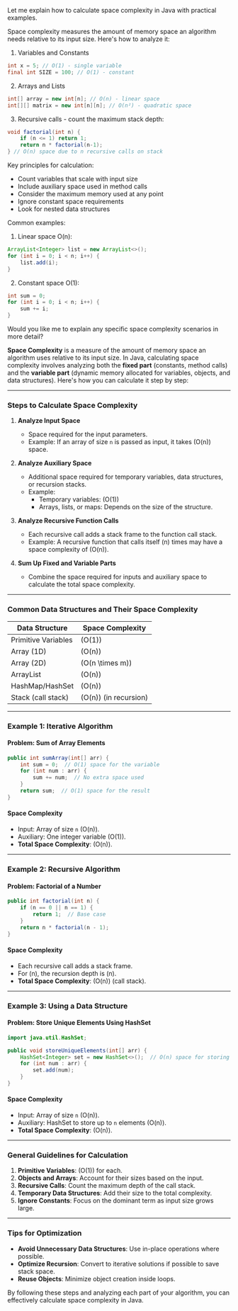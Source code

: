Let me explain how to calculate space complexity in Java with practical examples.



Space complexity measures the amount of memory space an algorithm needs relative to its input size. Here's how to analyze it:

1. Variables and Constants
```java
int x = 5; // O(1) - single variable
final int SIZE = 100; // O(1) - constant
```

2. Arrays and Lists
```java
int[] array = new int[n]; // O(n) - linear space
int[][] matrix = new int[n][n]; // O(n²) - quadratic space
```

3. Recursive calls - count the maximum stack depth:
```java
void factorial(int n) {
    if (n <= 1) return 1;
    return n * factorial(n-1);
} // O(n) space due to n recursive calls on stack
```

Key principles for calculation:
- Count variables that scale with input size
- Include auxiliary space used in method calls
- Consider the maximum memory used at any point
- Ignore constant space requirements
- Look for nested data structures

Common examples:

1. Linear space O(n):
```java
ArrayList<Integer> list = new ArrayList<>();
for (int i = 0; i < n; i++) {
    list.add(i);
}
```

2. Constant space O(1):
```java
int sum = 0;
for (int i = 0; i < n; i++) {
    sum += i;
}
```

Would you like me to explain any specific space complexity scenarios in more detail?



**Space Complexity** is a measure of the amount of memory space an algorithm uses relative to its input size. In Java, calculating space complexity involves analyzing both the **fixed part** (constants, method calls) and the **variable part** (dynamic memory allocated for variables, objects, and data structures). Here's how you can calculate it step by step:

---

### **Steps to Calculate Space Complexity**

1. **Analyze Input Space**
    - Space required for the input parameters.
    - Example: If an array of size `n` is passed as input, it takes \(O(n)\) space.

2. **Analyze Auxiliary Space**
    - Additional space required for temporary variables, data structures, or recursion stacks.
    - Example:
        - Temporary variables: \(O(1)\)
        - Arrays, lists, or maps: Depends on the size of the structure.

3. **Analyze Recursive Function Calls**
    - Each recursive call adds a stack frame to the function call stack.
    - Example: A recursive function that calls itself \(n\) times may have a space complexity of \(O(n)\).

4. **Sum Up Fixed and Variable Parts**
    - Combine the space required for inputs and auxiliary space to calculate the total space complexity.

---

### **Common Data Structures and Their Space Complexity**

| **Data Structure**   | **Space Complexity** |
|-----------------------|----------------------|
| Primitive Variables   | \(O(1)\)            |
| Array (1D)            | \(O(n)\)            |
| Array (2D)            | \(O(n \times m)\)   |
| ArrayList             | \(O(n)\)            |
| HashMap/HashSet       | \(O(n)\)            |
| Stack (call stack)    | \(O(n)\) (in recursion) |

---

### **Example 1: Iterative Algorithm**

#### Problem: Sum of Array Elements

```java
public int sumArray(int[] arr) {
    int sum = 0;  // O(1) space for the variable
    for (int num : arr) {
        sum += num;  // No extra space used
    }
    return sum;  // O(1) space for the result
}
```

#### Space Complexity
- Input: Array of size `n` \(O(n)\).
- Auxiliary: One integer variable \(O(1)\).
- **Total Space Complexity**: \(O(n)\).

---

### **Example 2: Recursive Algorithm**

#### Problem: Factorial of a Number

```java
public int factorial(int n) {
    if (n == 0 || n == 1) {
        return 1;  // Base case
    }
    return n * factorial(n - 1);
}
```

#### Space Complexity
- Each recursive call adds a stack frame.
- For \(n\), the recursion depth is \(n\).
- **Total Space Complexity**: \(O(n)\) (call stack).

---

### **Example 3: Using a Data Structure**

#### Problem: Store Unique Elements Using HashSet

```java
import java.util.HashSet;

public void storeUniqueElements(int[] arr) {
    HashSet<Integer> set = new HashSet<>();  // O(n) space for storing n elements
    for (int num : arr) {
        set.add(num);
    }
}
```

#### Space Complexity
- Input: Array of size `n` \(O(n)\).
- Auxiliary: HashSet to store up to `n` elements \(O(n)\).
- **Total Space Complexity**: \(O(n)\).

---

### **General Guidelines for Calculation**

1. **Primitive Variables**: \(O(1)\) for each.
2. **Objects and Arrays**: Account for their sizes based on the input.
3. **Recursive Calls**: Count the maximum depth of the call stack.
4. **Temporary Data Structures**: Add their size to the total complexity.
5. **Ignore Constants**: Focus on the dominant term as input size grows large.

---

### **Tips for Optimization**

- **Avoid Unnecessary Data Structures**: Use in-place operations where possible.
- **Optimize Recursion**: Convert to iterative solutions if possible to save stack space.
- **Reuse Objects**: Minimize object creation inside loops.

By following these steps and analyzing each part of your algorithm, you can effectively calculate space complexity in Java.